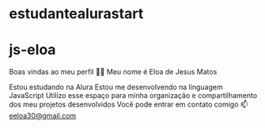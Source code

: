# estudantealurastart
# js-eloa
Boas vindas ao meu perfil 💙💙
Meu nome é Eloa de Jesus Matos

Estou estudando na Alura
Estou me desenvolvendo na linguagem JavaScript
Utilizo esse espaço para minha organização e compartilhamento dos meu projetos desenvolvidos
Você pode entrar em contato comigo 📫
eeloa30@gmail.com

